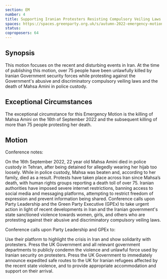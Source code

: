 ```yaml
---
section: EM
number: 4
title: Supporting Iranian Protesters Resisting Compulsory Veiling Laws
spaces: https://spaces.greenparty.org.uk/s/autumn-2022-emergency-motions-forum/?contentId=111346
status: 
coproposers: 64
---
```

## Synopsis
This motion focuses on the recent and disturbing events in Iran. At the time of publishing this motion, over 75 people have been unlawfully killed by Iranian Government security forces while protesting against the Government's abusive and discriminatory compulsory veiling laws and the death of Mahsa Amini in police custody.

## Exceptional Circumstances
The exceptional circumstance for this Emergency Motion is the killing of Mahsa Amini on the 16th of September 2022 and the subsequent killing of more than 75 people protesting her death.

## Motion
Conference notes:

On the 16th September 2022, 22 year old Mahsa Amini died in police custody in Tehran, after being detained for allegedly wearing her hijab too loosely.
While in police custody, Mahsa was beaten and, according to her family, died as a result.
Protests have taken place across Iran since Mahsa’s death, with human rights groups reporting a death toll of over 75.
Iranian authorities have imposed severe internet restrictions, banning access to social media and messaging platforms, attempting to restrict freedom of expression and prevent information being shared.
Conference calls upon Party Leadership and the Green Party Executive (GPEx) to take urgent action in light of recent developments in Iran and the Iranian government's state sanctioned violence towards women, girls, and others who are protesting against their abusive and discriminatory compulsory veiling laws.

Conference calls upon Party Leadership and GPEx to:

Use their platform to highlight the crisis in Iran and show solidarity with protesters.
Press the UK Government and all relevant government departments to publicly condemn the violence and unlawful force used by Iranian security on protesters.
Press the UK Government to immediately announce expedited safe routes to the UK for Iranian refugees affected by the recent state violence, and to provide appropriate accommodation and support on their arrival.
